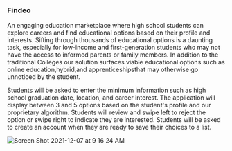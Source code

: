 

### Findeo

An engaging education marketplace where high school students can explore careers and find educational options based on their profile and interests.  Sifting through thousands of educational options is a daunting task, especially for low-income and first-generation students who may not have the access to informed parents or family members. In addition to the traditional Colleges our solution surfaces viable educational options such as online education,hybrid,and apprenticeshipsthat may otherwise go unnoticed by the student. 

Students will be asked to enter the minimum information such as high school graduation date, location, and career interest. The application will display between 3 and 5 options based on the student's profile and our proprietary algorithm. Students will review and swipe left to reject the option or swipe right to indicate they are interested. Students will be asked to create an account when they are ready to save their choices to a list.

![Screen Shot 2021-12-07 at 9 16 24 AM](https://user-images.githubusercontent.com/95147233/147524141-c132cb46-2cd5-4110-82c4-bab8584952f5.png)
